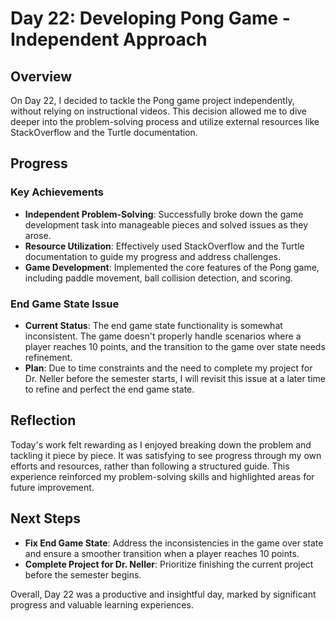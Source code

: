 # Day 22: Developing Pong Game - Independent Approach

## Overview

On Day 22, I decided to tackle the Pong game project independently, without relying on instructional videos. This decision allowed me to dive deeper into the problem-solving process and utilize external resources like StackOverflow and the Turtle documentation.

## Progress

### Key Achievements

- **Independent Problem-Solving**: Successfully broke down the game development task into manageable pieces and solved issues as they arose.
- **Resource Utilization**: Effectively used StackOverflow and the Turtle documentation to guide my progress and address challenges.
- **Game Development**: Implemented the core features of the Pong game, including paddle movement, ball collision detection, and scoring.

### End Game State Issue

- **Current Status**: The end game state functionality is somewhat inconsistent. The game doesn't properly handle scenarios where a player reaches 10 points, and the transition to the game over state needs refinement.
- **Plan**: Due to time constraints and the need to complete my project for Dr. Neller before the semester starts, I will revisit this issue at a later time to refine and perfect the end game state.

## Reflection

Today's work felt rewarding as I enjoyed breaking down the problem and tackling it piece by piece. It was satisfying to see progress through my own efforts and resources, rather than following a structured guide. This experience reinforced my problem-solving skills and highlighted areas for future improvement.

## Next Steps

- **Fix End Game State**: Address the inconsistencies in the game over state and ensure a smoother transition when a player reaches 10 points.
- **Complete Project for Dr. Neller**: Prioritize finishing the current project before the semester begins.

Overall, Day 22 was a productive and insightful day, marked by significant progress and valuable learning experiences.
